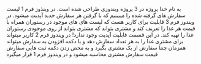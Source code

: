 به نام خدا
پروژه در 3 پروژه ویندوزی طراحی شده است. در وینذوز فرم 1 لیست سفارش های گرفته شده را میبینیم که با گرفتن هر سفارش جدید آپدیت میشود. در ویندوز فرم 3 قابلیت برای کاربر هست که لیست های های موجود در رستوران همراه با قیمت هر غذا را تعریف کند و مشتری بتواند که مشتری بتواند از روی موجودی رستوران غذا را تهیه کند. در این قسمت قابلیت آپدیت وجود ندارد!
در ویندوز فرم 2 کاربر میتواند برای مشتری غذا را به هر تعداد سفارش دهد و با دکمه افزودن به سفارش میتواند همزمان چنتا سفارش از یک مشتری بگیرد و به محض زدن دکمه ثبت هایی سفارش قیمت سفارش مشتری محاسبه میشود و در ویندوز فرم 1 قرار میگیرد 
